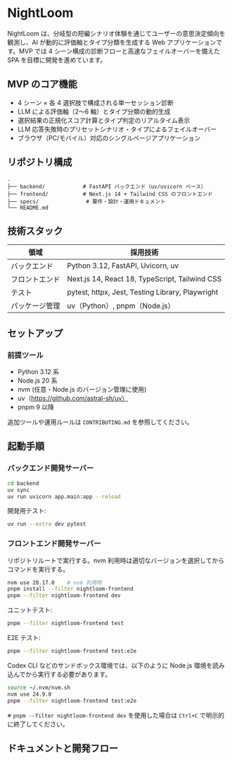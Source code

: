# NightLoom

NightLoom は、分岐型の短編シナリオ体験を通じてユーザーの意思決定傾向を観測し、AI が動的に評価軸とタイプ分類を生成する Web アプリケーションです。MVP では 4 シーン構成の診断フローと高速なフェイルオーバーを備えた SPA を目標に開発を進めています。

## MVP のコア機能
- 4 シーン × 各 4 選択肢で構成される単一セッション診断
- LLM による評価軸（2〜6 軸）とタイプ分類の動的生成
- 選択結果の正規化スコア計算とタイプ判定のリアルタイム表示
- LLM 応答失敗時のプリセットシナリオ・タイプによるフェイルオーバー
- ブラウザ（PC/モバイル）対応のシングルページアプリケーション

## リポジトリ構成
```text
.
├── backend/            # FastAPI バックエンド（uv/uvicorn ベース）
├── frontend/           # Next.js 14 + Tailwind CSS のフロントエンド
├── specs/               # 要件・設計・運用ドキュメント
└── README.md
```

## 技術スタック
| 領域 | 採用技術 |
| --- | --- |
| バックエンド | Python 3.12, FastAPI, Uvicorn, uv |
| フロントエンド | Next.js 14, React 18, TypeScript, Tailwind CSS |
| テスト | pytest, httpx, Jest, Testing Library, Playwright |
| パッケージ管理 | uv（Python）, pnpm（Node.js） |

## セットアップ
### 前提ツール
- Python 3.12 系
- Node.js 20 系
- nvm (任意・Node.js のバージョン管理に使用)
- uv（https://github.com/astral-sh/uv）
- pnpm 9 以降

追加ツールや運用ルールは `CONTRIBUTING.md` を参照してください。

## 起動手順
### バックエンド開発サーバー
```bash
cd backend
uv sync
uv run uvicorn app.main:app --reload
```

開発用テスト:
```bash
uv run --extra dev pytest
```

### フロントエンド開発サーバー
リポジトリルートで実行する。nvm 利用時は適切なバージョンを選択してからコマンドを実行する。
```bash
nvm use 20.17.0    # nvm 利用時
pnpm install --filter nightloom-frontend
pnpm --filter nightloom-frontend dev
```

ユニットテスト:
```bash
pnpm --filter nightloom-frontend test
```

E2E テスト:
```bash
pnpm --filter nightloom-frontend test:e2e
```
Codex CLI などのサンドボックス環境では、以下のように Node.js 環境を読み込んでから実行する必要があります。
```bash
source ~/.nvm/nvm.sh
nvm use 24.9.0
pnpm --filter nightloom-frontend test:e2e
```
※ `pnpm --filter nightloom-frontend dev` を使用した場合は `Ctrl+C` で明示的に終了してください。

## ドキュメントと開発フロー
